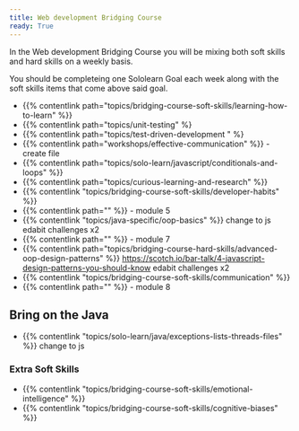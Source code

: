 ```yaml
---
title: Web development Bridging Course
ready: True
---
```


In the Web development Bridging Course you will be mixing both soft skills and hard skills on a weekly basis. 

You should be completeing one Sololearn Goal each week along with the soft skills items that come above said goal.

- {{% contentlink path="topics/bridging-course-soft-skills/learning-how-to-learn" %}}
- {{% contentlink path="topics/unit-testing" %}
- {{% contentlink path="topics/test-driven-development " %}
- {{% contentlink path="workshops/effective-communication" %}} - create file
- {{% contentlink path="topics/solo-learn/javascript/conditionals-and-loops" %}}
- {{% contentlink path="topics/curious-learning-and-research" %}}
- {{% contentlink "topics/bridging-course-soft-skills/developer-habits" %}}
- {{% contentlink path="" %}} - module 5
- {{% contentlink "topics/java-specific/oop-basics" %}} change to js
edabit challenges x2
- {{% contentlink path="" %}} - module 7
- {{% contentlink path="topics/bridging-course-hard-skills/advanced-oop-design-patterns" %}}
https://scotch.io/bar-talk/4-javascript-design-patterns-you-should-know
edabit challenges x2
- {{% contentlink "topics/bridging-course-soft-skills/communication" %}}
- {{% contentlink path="" %}} - module 8

## Bring on the Java

- {{% contentlink "topics/solo-learn/java/exceptions-lists-threads-files" %}} change to js



### Extra Soft Skills

- {{% contentlink "topics/bridging-course-soft-skills/emotional-intelligence" %}}
- {{% contentlink "topics/bridging-course-soft-skills/cognitive-biases" %}}